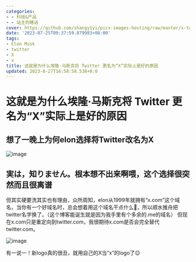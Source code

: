 ```yaml
---
categories:
- - 科技&产品
- - 站主的瞎话
cover: https://github.com/shangy1yi/picx-images-hosting/raw/master/x-twitter-1.77ue4leb0t80.webp
date: '2023-07-25T09:37:59.879983+08:00'
tags:
- Elon Musk
- twitter
- X
- x
title: 这就是为什么埃隆·马斯克将 Twitter 更名为“X”实际上是好的原因
updated: 2023-8-27T16:58:58.538+8:0
---
```

# 这就是为什么埃隆·马斯克将 Twitter 更名为“X”实际上是好的原因

## 想了一晚上为何elon选择将Twitter改名为X

<img src="https://github.com/shangy1yi/picx-images-hosting/raw/master/image.39fv3tczwvm0.webp" alt="image" />

## 実は，知りません。根本想不出来啊喂，这个选择很突然而且很离谱

但其实硬要洗其实也有理由，众所周知，elon从1999年就拥有“x.com”这个域名，当你有一个好域名时，总会想着用这个域名干点什么🤣，所以顺水推舟把twitter名字换了。（这个博客能诞生就是因为我手里有个多余的.me的域名）
但现在x.com只是重定向到twitter.com，我很期待x.com是否会完全替代twitter.com。

<img src="https://github.com/shangy1yi/picx-images-hosting/raw/master/image.3x9ae13lk060.webp" alt="image" />

有一说一！新logo真的很丑，就用自己的X当“x”的logo了😉
